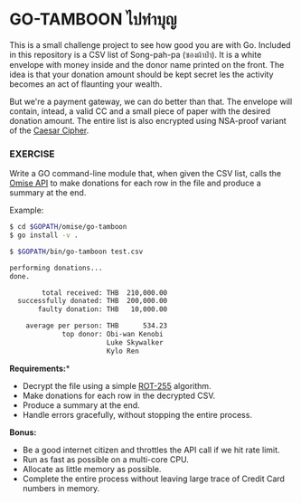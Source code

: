 # GO-TAMBOON ไปทำบุญ

This is a small challenge project to see how good you are with Go. Included in this
repository is a CSV list of Song-pah-pa (ซองผ้าป่า). It is a white envelope with money
inside and the donor name printed on the front. The idea is that your donation amount
should be kept secret les the activity becomes an act of flaunting your wealth.

But we're a payment gateway, we can do better than that. The envelope will contain,
intead, a valid CC and a small piece of paper with the desired donation amount. The entire
list is also encrypted using NSA-proof variant of the [Caesar Cipher][1].

### EXERCISE

Write a GO command-line module that, when given the CSV list, calls the [Omise API][0] to
make donations for each row in the file and produce a summary at the end.

Example:

```sh
$ cd $GOPATH/omise/go-tamboon
$ go install -v .

$ $GOPATH/bin/go-tamboon test.csv

performing donations...
done.

        total received: THB  210,000.00
  successfully donated: THB  200,000.00
       faulty donation: THB   10,000.00

    average per person: THB      534.23
             top donor: Obi-wan Kenobi
                        Luke Skywalker
                        Kylo Ren
```

**Requirements:***

* Decrypt the file using a simple [ROT-255][2] algorithm.
* Make donations for each row in the decrypted CSV.
* Produce a summary at the end.
* Handle errors gracefully, without stopping the entire process.

**Bonus:**

* Be a good internet citizen and throttles the API call if we hit rate limit.
* Run as fast as possible on a multi-core CPU.
* Allocate as little memory as possible.
* Complete the entire process without leaving large trace of Credit Card numbers
  in memory.

 [0]: https://www.omise.co/charges-api
 [1]: https://en.wikipedia.org/wiki/Caesar_cipher
 [2]: https://play.golang.org/p/7YMTYOkUmaE
